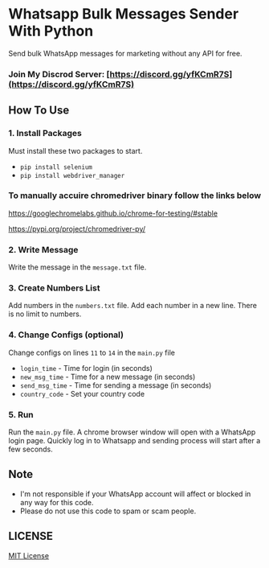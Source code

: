 # Whatsapp Bulk Messages Sender With Python
Send bulk WhatsApp messages for marketing without any API for free.

### Join My Discrod Server: [https://discord.gg/yfKCmR7S](https://discord.gg/yfKCmR7S)

## How To Use

### 1. Install Packages
Must install these two packages to start.
- `pip install selenium`
- `pip install webdriver_manager`

### To manually accuire chromedriver binary follow the links below
https://googlechromelabs.github.io/chrome-for-testing/#stable

https://pypi.org/project/chromedriver-py/


### 2. Write Message
Write the message in the `message.txt` file.

### 3. Create Numbers List
Add numbers in the `numbers.txt` file. Add each number in a new line. There is no limit to numbers.

### 4. Change Configs (optional)
Change configs on lines `11` to `14` in the `main.py` file
- `login_time` - Time for login (in seconds)
- `new_msg_time` - Time for a new message (in seconds)
- `send_msg_time` - Time for sending a message (in seconds)
- `country_code` - Set your country code

### 5. Run
Run the `main.py` file.
A chrome browser window will open with a WhatsApp login page. Quickly log in to Whatsapp and sending process will start after a few seconds.

## Note
- I'm not responsible if your WhatsApp account will affect or blocked in any way for this code.
- Please do not use this code to spam or scam people.

## LICENSE
[MIT License](LICENSE)
